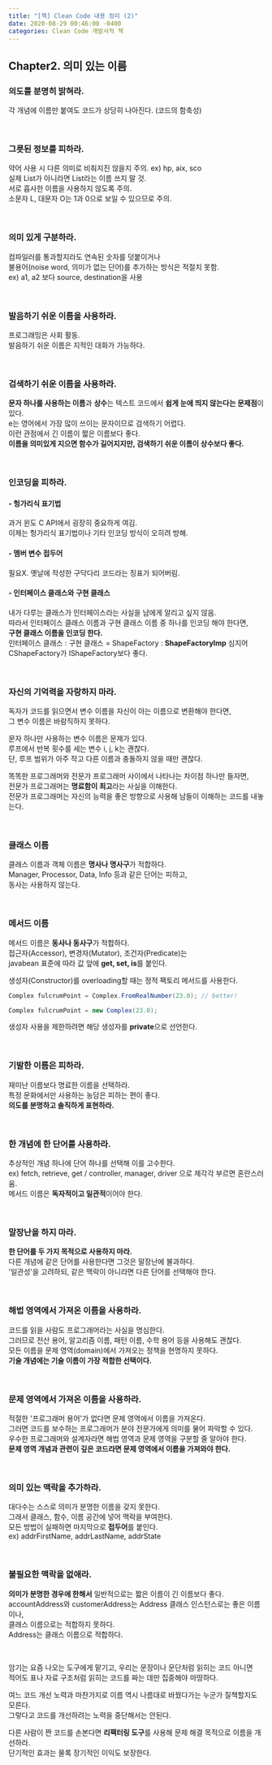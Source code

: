 ```yaml
---
title: "[책] Clean Code 내용 정리 (2)"
date: 2020-08-29 00:46:00 -0400
categories: Clean Code 개발서적 책
---
```


## Chapter2. 의미 있는 이름  

### 의도를 분명히 밝혀라.  
각 개념에 이름만 붙여도 코드가 상당히 나아진다. (코드의 함축성)  

<br>

### 그릇된 정보를 피하라.  
약어 사용 시 다른 의미로 비춰지진 않을지 주의. ex) hp, aix, sco  
실제 List가 아니라면 List라는 이름 쓰지 말 것.  
서로 흡사한 이름을 사용하지 않도록 주의.  
소문자 L, 대문자 O는 1과 0으로 보일 수 있으므로 주의.  

<br>

### 의미 있게 구분하라.   
컴파일러를 통과할지라도 연속된 숫자를 덧붙이거나  
불용어(noise word, 의미가 없는 단어)를 추가하는 방식은 적절치 못함.  
ex) a1, a2 보다 source, destination을 사용  

<br>

### 발음하기 쉬운 이름을 사용하라.  
프로그래밍은 사회 활동.  
발음하기 쉬운 이름은 지적인 대화가 가능하다.  

<br>

### 검색하기 쉬운 이름을 사용하라.  
**문자 하나를 사용하는 이름**과 **상수**는 텍스트 코드에서 **쉽게 눈에 띄지 않는다는 문제점**이 있다.  
e는 영어에서 가장 많이 쓰이는 문자이므로 검색하기 어렵다.  
이런 관점에서 긴 이름이 짧은 이름보다 좋다.  
**이름을 의미있게 지으면 함수가 길어지지만, 검색하기 쉬운 이름이 상수보다 좋다.**  

<br>

### 인코딩을 피하라.  

#### \- 헝가리식 표기법  
과거 윈도 C API에서 굉장히 중요하게 여김.  
이제는 헝가리식 표기법이나 기타 인코딩 방식이 오히려 방해.  

#### \- 멤버 변수 접두어  
필요X. 옛날에 작성한 구닥다리 코드라는 징표가 되어버림.  

#### \- 인터페이스 클래스와 구현 클래스  
내가 다루는 클래스가 인터페이스라는 사실을 남에게 알리고 싶지 않음.  
따라서 인터페이스 클래스 이름과 구현 클래스 이름 중 하나를 인코딩 해야 한다면,  
**구현 클래스 이름을 인코딩 한다.**  
인터페이스 클래스 : 구현 클래스 = ShapeFactory : **ShapeFactoryImp**
심지어 CShapeFactory가 IShapeFactory보다 좋다.  

<br>

### 자신의 기억력을 자랑하지 마라.  
독자가 코드를 읽으면서 변수 이름을 자신이 아는 이름으로 변환해야 한다면,  
그 변수 이름은 바람직하지 못하다.  

문자 하나만 사용하는 변수 이름은 문제가 있다.  
루프에서 반복 횟수를 세는 변수 i, j, k는 괜찮다.  
단, 루프 범위가 아주 작고 다른 이름과 충돌하지 않을 때만 괜찮다.  

똑똑한 프로그래머와 전문가 프로그래머 사이에서 나타나는 차이점 하나만 들자면,  
전문가 프로그래머는 **명료함이 최고**라는 사실을 이해한다.  
전문가 프로그래머는 자신의 능력을 좋은 방향으로 사용해 남들이 이해하는 코드를 내놓는다.  

<br>

### 클래스 이름  
클래스 이름과 객체 이름은 **명사나 명사구**가 적합하다.  
Manager, Processor, Data, Info 등과 같은 단어는 피하고,  
동사는 사용하지 않는다.  

<br>

### 메서드 이름  
메서드 이름은 **동사나 동사구**가 적합하다.  
접근자(Accessor), 변경자(Mutator), 조건자(Predicate)는  
javabean 표준에 따라 값 앞에 **get, set, is**를 붙인다.  

생성자(Constructor)를 overloading할 때는 정적 팩토리 메서드를 사용한다.  
```java
Complex fulcrumPoint = Complex.FromRealNumber(23.0); // better!

Complex fulcrumPoint = new Complex(23.0);
```
생성자 사용을 제한하려면 해당 생성자를 **private**으로 선언한다.  

<br>

### 기발한 이름은 피하라.  
재미난 이름보다 명료한 이름을 선택하라.  
특정 문화에서만 사용하는 농담은 피하는 편이 좋다.  
**의도를 분명하고 솔직하게 표현하라.**  

<br>

### 한 개념에 한 단어를 사용하라.  
추상적인 개념 하나에 단어 하나를 선택해 이를 고수한다.  
ex) fetch, retrieve, get / controller, manager, driver 으로 제각각 부르면 혼란스러움.  
메서드 이름은 **독자적이고 일관적**이어야 한다.  

<br>

### 말장난을 하지 마라.  
**한 단어를 두 가지 목적으로 사용하지 마라.**  
다른 개념에 같은 단어를 사용한다면 그것은 말장난에 불과하다.  
'일관성'을 고려하되, 같은 맥락이 아니라면 다른 단어를 선택해야 한다.  

<br>

### 해법 영역에서 가져온 이름을 사용하라.  
코드를 읽을 사람도 프로그래머라는 사실을 명심한다.  
그러므로 전산 용어, 알고리즘 이름, 패턴 이름, 수학 용어 등을 사용해도 괜찮다.  
모든 이름을 문제 영역(domain)에서 가져오는 정책을 현명하지 못하다.  
**기술 개념에는 기술 이름이 가장 적합한 선택이다.**  

<br>

### 문제 영역에서 가져온 이름을 사용하라.  
적절한 '프로그래머 용어'가 없다면 문제 영역에서 이름을 가져온다.  
그러면 코드를 보수하는 프로그래머가 분야 전문가에게 의미를 물어 파악할 수 있다.  
우수한 프로그래머와 설계자라면 해법 영역과 문제 영역을 구분할 줄 알아야 한다.  
**문제 영역 개념과 관련이 깊은 코드라면 문제 영역에서 이름을 가져와야 한다.**  

<br>

### 의미 있는 맥락을 추가하라.  
대다수는 스스로 의미가 분명한 이름을 갖지 못한다.  
그래서 클래스, 함수, 이름 공간에 넣어 맥락을 부여한다.  
모든 방법이 실패하면 마지막으로 **접두어**를 붙인다.  
ex) addrFirstName, addrLastName, addrState  

<br>

### 불필요한 맥락을 없애라.  
**의미가 분명한 경우에 한해서** 일반적으로는 짧은 이름이 긴 이름보다 좋다.  
accountAddress와 customerAddress는 Address 클래스 인스턴스로는 좋은 이름이나,  
클래스 이름으로는 적합하지 못하다.  
Address는 클래스 이름으로 적합하다.  

<br>

암기는 요즘 나오는 도구에게 맡기고, 우리는 문장이나 문단처럼 읽히는 코드 아니면  
적어도 표나 자료 구조처럼 읽히는 코드를 짜는 데만 집중해야 마땅하다.  

여느 코드 개선 노력과 마찬가지로 이름 역시 나름대로 바꿨다가는 누군가 질책할지도 모른다.  
그렇다고 코드를 개선하려는 노력을 중단해서는 안된다.  

다른 사람이 짠 코드를 손본다면 **리팩터링 도구**를 사용해 문제 해결 목적으로 이름을 개선하라.  
단기적인 효과는 물록 장기적인 이익도 보장한다.  
